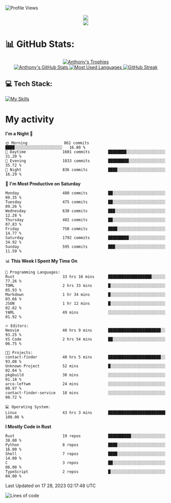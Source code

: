 
![Profile Views](https://komarev.com/ghpvc/?username=anthonymichaeltdm&label=Profile%20views&color=0e75b6&style=flat)

<!--profile banner-->
<div align="center">
  <img src="https://svg-banners.vercel.app/api?type=typeWriter&text1=Anthony%20Rubick&width=800&height=150" />
</div>

<!--profile views-->
<div align="center">
  <a href="https://u8views.com/github/AnthonyMichaelTDM">
    <img src="https://u8views.com/api/v1/github/profiles/68485672/views/day-week-month-total-count.svg">
  </a>
</div>

# 📊 GitHub Stats:

<!--trophies https://github.com/ryo-ma/github-profile-trophy -->
<div align="center"> 
  <a href="https://github.com/ryo-ma/github-profile-trophy">
    <picture>
      <source
        srcset="https://github-profile-trophy.vercel.app/?username=anthonymichaeltdm&theme=gitdimmed&no-frame=true&no-bg=true&column=-1"
        media="(prefers-color-scheme: dark)"
      />
      <source
        srcset="https://github-profile-trophy.vercel.app/?username=anthonymichaeltdm&theme=_____&no-frame=true&no-bg=true&column=-1"
        media="(prefers-color-scheme: light), (prefers-color-scheme: no-preference)"
      />
      <img src="https://github-profile-trophy.vercel.app/?username=anthonymichaeltdm&theme=gitdimmed&no-frame=true&no-bg=true&column=-1" alt="Anthony's Trophies" />
    </picture>
  </a>
</div>

<div align="center">
  <a href="https://github.com/anuraghazra/github-readme-stats">
    <picture>
      <source
        srcset="https://github-readme-stats.vercel.app/api?username=anthonymichaeltdm&show_icons=true&locale=en&theme=github_dark_dimmed&count_private=true&hide_border=true&include_all_commits=true"
        media="(prefers-color-scheme: dark)"
      />
      <source
        srcset="https://github-readme-stats.vercel.app/api?username=anthonymichaeltdm&show_icons=true&locale=en&theme=___&count_private=true&hide_border=true&include_all_commits=true"
        media="(prefers-color-scheme: light), (prefers-color-scheme: no-preference)"
      />
      <img src="https://github-readme-stats.vercel.app/api?username=anthonymichaeltdm&show_icons=true&locale=en&theme=github_dark_dimmed&count_private=true&hide_border=true&include_all_commits=true" alt="Anthony's GitHub Stats" />
    </picture>
  </a>
  
  <!--most used languages-->
  <a href="https://github.com/anuraghazra/github-readme-stats">
    <picture>
      <source
        srcset="https://github-readme-stats.vercel.app/api/top-langs?username=anthonymichaeltdm&show_icons=true&locale=en&layout=compact&theme=github_dark_dimmed&langs_count=8&count_private=true&size_weight=0.5&count_weight=0.5&hide_border=true"
        media="(prefers-color-scheme: dark)"
      />
      <source
        srcset="https://github-readme-stats.vercel.app/api/top-langs?username=anthonymichaeltdm&show_icons=true&locale=en&layout=compact&theme=____&langs_count=8&count_private=true&size_weight=0.5&count_weight=0.5&hide_border=true"
        media="(prefers-color-scheme: light), (prefers-color-scheme: no-preference)"
      />
      <img src="https://github-readme-stats.vercel.app/api/top-langs?username=anthonymichaeltdm&show_icons=true&locale=en&layout=compact&theme=github_dark_dimmed&langs_count=8&count_private=true&size_weight=0.5&count_weight=0.5&hide_border=true" alt="Most Used Languages" />
    </picture>
  </a>
  
  <!--streak https://git.io/streak-stats -->
  <a href="https://git.io/streak-stats">
    <picture>
      <source
        srcset="https://streak-stats.demolab.com?user=AnthonyMichaelTDM&theme=one-dark-pro&hide_border=true"
        media="(prefers-color-scheme: dark)"
      />
      <source
        srcset="https://streak-stats.demolab.com?user=AnthonyMichaelTDM&theme=_____&hide_border=true"
        media="(prefers-color-scheme: light), (prefers-color-scheme: no-preference)"
      />
      <img src="https://streak-stats.demolab.com?user=AnthonyMichaelTDM&theme=one-dark-pro&hide_border=true" alt="GitHub Streak" />
    </picture>
  </a>
</div>

<!--favorite languages and tools, and most used langs-->
## 💻 Tech Stack:

[![My Skills](https://skillicons.dev/icons?i=rust,actix,aws,github,githubactions,git,linux,bash,cpp,docker,java,latex,md,neovim,postgres,py,regex,vscode&theme=dark&perline=6)](https://skillicons.dev#gh-dark-mode-only)

# My activity

<!--START_SECTION:activity-->

<!--END_SECTION:activity-->

<!-- weekly activity https://github.com/AnthonyMichaelTDM/waka-readme-stats -->
<!--START_SECTION:waka-->
**I'm a Night 🦉** 

```text
🌞 Morning                862 commits         ████░░░░░░░░░░░░░░░░░░░░░   16.80 % 
🌆 Daytime                1601 commits        ████████░░░░░░░░░░░░░░░░░   31.20 % 
🌃 Evening                1833 commits        █████████░░░░░░░░░░░░░░░░   35.72 % 
🌙 Night                  836 commits         ████░░░░░░░░░░░░░░░░░░░░░   16.29 % 
```
📅 **I'm Most Productive on Saturday** 

```text
Monday                   480 commits         ██░░░░░░░░░░░░░░░░░░░░░░░   09.35 % 
Tuesday                  475 commits         ██░░░░░░░░░░░░░░░░░░░░░░░   09.26 % 
Wednesday                630 commits         ███░░░░░░░░░░░░░░░░░░░░░░   12.28 % 
Thursday                 402 commits         ██░░░░░░░░░░░░░░░░░░░░░░░   07.83 % 
Friday                   758 commits         ████░░░░░░░░░░░░░░░░░░░░░   14.77 % 
Saturday                 1792 commits        █████████░░░░░░░░░░░░░░░░   34.92 % 
Sunday                   595 commits         ███░░░░░░░░░░░░░░░░░░░░░░   11.59 % 
```


📊 **This Week I Spent My Time On** 

```text
💬 Programming Languages: 
Rust                     33 hrs 16 mins      ███████████████████░░░░░░   77.26 % 
TOML                     2 hrs 33 mins       █░░░░░░░░░░░░░░░░░░░░░░░░   05.93 % 
Markdown                 1 hr 34 mins        █░░░░░░░░░░░░░░░░░░░░░░░░   03.66 % 
JSON                     1 hr 12 mins        █░░░░░░░░░░░░░░░░░░░░░░░░   02.82 % 
YAML                     49 mins             ░░░░░░░░░░░░░░░░░░░░░░░░░   01.92 % 

🔥 Editors: 
Neovim                   40 hrs 9 mins       ███████████████████████░░   93.25 % 
VS Code                  2 hrs 54 mins       ██░░░░░░░░░░░░░░░░░░░░░░░   06.75 % 

🐱‍💻 Projects: 
contact-finder           40 hrs 5 mins       ███████████████████████░░   93.08 % 
Unknown Project          52 mins             █░░░░░░░░░░░░░░░░░░░░░░░░   02.04 % 
pkgbuild                 30 mins             ░░░░░░░░░░░░░░░░░░░░░░░░░   01.18 % 
arco-leftwm              24 mins             ░░░░░░░░░░░░░░░░░░░░░░░░░   00.97 % 
contact-finder-service   18 mins             ░░░░░░░░░░░░░░░░░░░░░░░░░   00.72 % 

💻 Operating System: 
Linux                    43 hrs 3 mins       █████████████████████████   100.00 % 
```

**I Mostly Code in Rust** 

```text
Rust                     19 repos            ██████████░░░░░░░░░░░░░░░   38.00 % 
Python                   8 repos             ████░░░░░░░░░░░░░░░░░░░░░   16.00 % 
Shell                    7 repos             ████░░░░░░░░░░░░░░░░░░░░░   14.00 % 
C                        3 repos             ██░░░░░░░░░░░░░░░░░░░░░░░   06.00 % 
TypeScript               2 repos             █░░░░░░░░░░░░░░░░░░░░░░░░   04.00 % 
```




 Last Updated on 17 28, 2023 02:17:48 UTC
<!--END_SECTION:waka-->

<!--START_SECTION:loc-->
![Lines of code](https://img.shields.io/badge/From%20Hello%20World%20I%27ve%20Written-13.1%20million%20lines%20of%20code-blue)


<!--END_SECTION:loc-->

